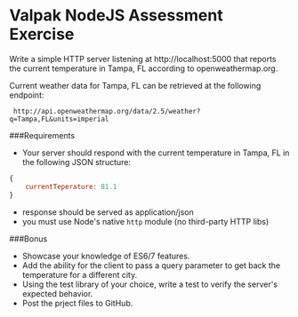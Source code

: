 # Valpak NodeJS Assessment Exercise

 Write a simple HTTP server listening at http://localhost:5000 that reports
 the current temperature in Tampa, FL according to openweathermap.org.

 Current weather data for Tampa, FL can be retrieved at the following endpoint:
 
     http://api.openweathermap.org/data/2.5/weather?q=Tampa,FL&units=imperial

###Requirements
- Your server should respond with the current temperature in Tampa, FL in the following JSON structure:
```javascript
{
	currentTeperature: 81.1
}
```
- response should be served as application/json
- you must use Node's native `http` module (no third-party HTTP libs)

###Bonus
- Showcase your knowledge of ES6/7 features.
- Add the ability for the client to pass a query parameter to get back the temperature for a different city.
- Using the test library of your choice, write a test to verify the server's expected behavior.
- Post the prject files to GitHub.

